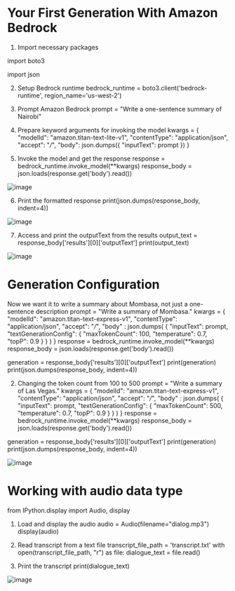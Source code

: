# Your First Generation With Amazon Bedrock
1. Import necessary packages

import boto3

import json

2. Setup Bedrock runtime
bedrock_runtime = boto3.client('bedrock-runtime', region_name='us-west-2')

3. Prompt Amazon Bedrock
prompt = "Write a one-sentence summary of Nairobi"

4. Prepare keyword arguments for invoking the model
kwargs = {
    "modelId": "amazon.titan-text-lite-v1",
    "contentType": "application/json",
    "accept": "*/*",
    "body": json.dumps({
        "inputText": prompt
    })
}

5. Invoke the model and get the response
response = bedrock_runtime.invoke_model(**kwargs)
response_body = json.loads(response.get('body').read())

![image](https://github.com/charity-12/Serverless-LLM-apps-with-Amazon-Bedrock/assets/93730840/d9cfaff1-d2c1-40be-be1b-969e92ad4bc6)


6. Print the formatted response
print(json.dumps(response_body, indent=4))

![image](https://github.com/charity-12/Serverless-LLM-apps-with-Amazon-Bedrock/assets/93730840/186c5278-d06d-4bec-8e12-9ad95c6aac89)


7. Access and print the outputText from the results
output_text = response_body['results'][0]['outputText']
print(output_text)

![image](https://github.com/charity-12/Serverless-LLM-apps-with-Amazon-Bedrock/assets/93730840/8c86ee36-fac1-4399-9293-6f5373179413)


# Generation Configuration 
Now we want it to write  a summary about Mombasa, not just a one-sentence description
prompt = "Write a summary of Mombasa."
kwargs = {
    "modelId": "amazon.titan-text-express-v1",
    "contentType": "application/json",
    "accept": "*/*",
    "body" : json.dumps(
        {
            "inputText": prompt,
            "textGenerationConfig": {
                "maxTokenCount": 100,
                "temperature": 0.7,
                "topP": 0.9
            }
        }
    )
}
response = bedrock_runtime.invoke_model(**kwargs)
response_body = json.loads(response.get('body').read())

generation = response_body['results'][0]['outputText']
print(generation)
print(json.dumps(response_body, indent=4))

2. Changing the token count from 100 to 500
prompt = "Write a summary of Las Vegas."
kwargs = {
    "modelId": "amazon.titan-text-express-v1",
    "contentType": "application/json",
    "accept": "*/*",
    "body" : json.dumps(
        {
            "inputText": prompt,
            "textGenerationConfig": {
                "maxTokenCount": 500,
                "temperature": 0.7,
                "topP": 0.9
            }
        }
    )
}
response = bedrock_runtime.invoke_model(**kwargs)
response_body = json.loads(response.get('body').read())

generation = response_body['results'][0]['outputText']
print(generation)
print(json.dumps(response_body, indent=4))

![image](https://github.com/charity-12/Serverless-LLM-apps-with-Amazon-Bedrock/assets/93730840/c0182849-164e-4c07-8dfb-b3dd1e71a080)


# Working with audio data type
from IPython.display import Audio, display

1. Load and display the audio
audio = Audio(filename="dialog.mp3")
display(audio)

2. Read transcript from a text file
transcript_file_path = 'transcript.txt'
with open(transcript_file_path, "r") as file:
    dialogue_text = file.read()

3. Print the transcript
print(dialogue_text)

![image](https://github.com/charity-12/Serverless-LLM-apps-with-Amazon-Bedrock/assets/93730840/8b692f6d-57d5-4de2-b272-57c19a8c7fc8)

